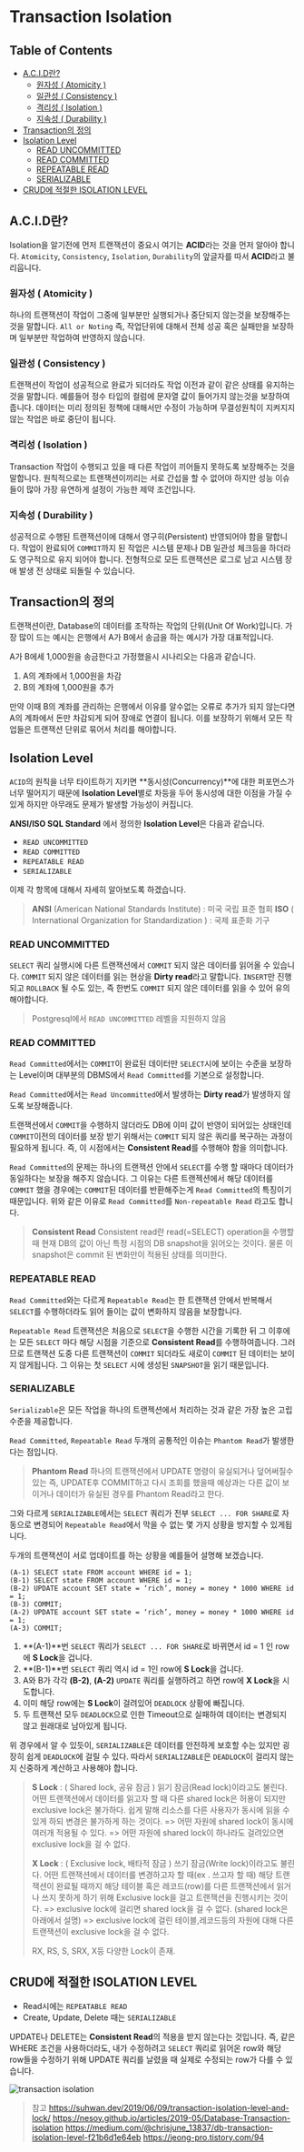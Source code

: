 # Transaction Isolation

<!--[TOC]: # "## Table of Contents"-->
## Table of Contents
- [A.C.I.D란?](#acid란)
  - [원자성 ( Atomicity )](#원자성--atomicity-)
  - [일관성 ( Consistency )](#일관성--consistency-)
  - [격리성 ( Isolation )](#격리성--isolation-)
  - [지속성 ( Durability )](#지속성--durability-)
- [Transaction의 정의](#transaction의-정의)
- [Isolation Level](#isolation-level)
  - [READ UNCOMMITTED](#read-uncommitted)
  - [READ COMMITTED](#read-committed)
  - [REPEATABLE READ](#repeatable-read)
  - [SERIALIZABLE](#serializable)
- [CRUD에 적절한 ISOLATION LEVEL](#crud에-적절한-isolation-level)

## A.C.I.D란?
Isolation을 알기전에 먼저 트랜잭션이 중요시 여기는 **ACID**라는 것을 먼저 알아야 합니다.
`Atomicity`, `Consistency`, `Isolation`, `Durability`의 앞글자를 따서 **ACID**라고 불리웁니다.

###  원자성 ( Atomicity )
하나의 트랜잭션이 작업이 그중에 일부분만 실행되거나 중단되지 않는것을 보장해주는 것을 말합니다.
`All or Noting` 즉, 작업단위에 대해서 전체 성공 혹은 실패만을 보장하며 일부분만 작업하여 반영하지 않습니다.

### 일관성 ( Consistency )
트랜잭션이 작업이 성공적으로 완료가 되더라도 작업 이전과 같이 같은 상태를 유지하는 것을 말합니다.
예를들어 정수 타입의 컬럼에 문자열 값이 들어가지 않는것을 보장하여 줍니다.
데이터는 미리 정의된 정책에 대해서만 수정이 가능하며 무결성원칙이 지켜지지 않는 작업은 바로 중단이 됩니다.

### 격리성 ( Isolation )
Transaction 작업이 수행되고 있을 때 다른 작업이 끼어들지 못하도록 보장해주는 것을 말합니다.
원칙적으로는 트랜잭션이끼리는 서로 간섭을 할 수 없어야 하지만 성능 이슈들이 많아 가장 유연하게 설정이 가능한 제약 조건입니다.

### 지속성 ( Durability )
성공적으로 수행된 트랜잭션이에 대해서 영구히(Persistent) 반영되어야 함을 말합니다.
작업이 완료되어 `COMMIT`까지 된 작업은 시스템 문제나 DB 일관성 체크등을 하더라도 영구적으로 유지 되어야 합니다.
전형적으로 모든 트랜잭션은 로그로 남고 시스템 장애 발생 전 상태로 되돌릴 수 있습니다.


## Transaction의 정의
트랜잭션이란, Database의 데이터를 조작하는 작업의 단위(Unit Of Work)입니다.
가장 많이 드는 예시는 은행에서 A가 B에서 송금을 하는 예시가 가장 대표적입니다.

A가 B에세 1,000원을 송금한다고 가정했을시 시나리오는 다음과 같습니다.

1. A의 계좌에서 1,000원을 차감
2. B의 계좌에 1,000원을 추가

만약 이때 B의 계좌를 관리하는 은행에서 이유를 알수없는 오류로 추가가 되지 않는다면 A의 계좌에서 돈만 차감되게 되어 장애로 연결이 됩니다. 이를 보장하기 위해서 모든 작업들은 트랜잭션 단위로 묶어서 처리를 해야합니다.

## Isolation Level
`ACID`의 원칙을 너무 타이트하기 지키면 **동시성(Concurrency)**에 대한 퍼포먼스가 너무 떨어지기 때문에 **Isolation Level**별로 차등을 두어 동시성에 대한 이점을 가질 수 있게 하지만 아무래도 문제가 발생할 가능성이 커집니다.

**ANSI/ISO SQL Standard** 에서 정의한 **Isolation Level**은 다음과 같습니다.
- `READ UNCOMMITTED`
- `READ COMMITTED`
- `REPEATABLE READ`
- `SERIALIZABLE`

이제 각 항목에 대해서 자세히 알아보도록 하겠습니다.

> **ANSI** (American National Standards Institute) : 미국 국립 표준 협회
> **ISO** ( International Organization for Standardization ) : 국제 표준화 기구

### READ UNCOMMITTED
`SELECT` 쿼리 실행시에 다른 트랜잭션에서 `COMMIT` 되지 않은 데이터를 읽어올 수 있습니다.
`COMMIT` 되지 않은 데이터를 읽는 현상을 **Dirty read**라고 말합니다.
`INSERT`만 진행되고 `ROLLBACK` 될 수도 있는, 즉 한번도 `COMMIT` 되지 않은 데이터를 읽을 수 있어 유의해야합니다.

>  Postgresql에서 `READ UNCOMMITTED` 레벨을 지원하지 않음

### READ COMMITTED
`Read Committed`에서는 `COMMIT`이 완료된 데이터만 `SELECT`시에 보이는 수준을 보장하는 Level이며 대부분의 DBMS에서 `Read Committed`를 기본으로 설정합니다.

`Read Committed`에서는 `Read Uncommitted`에서 발생하는 **Dirty read**가 발생하지 않도록 보장해줍니다.

트랜잭션에서 `COMMIT`을 수행하지 않더라도 DB에 이미 값이 반영이 되어있는 상태인데 `COMMIT`이전의 데이터를 보장 받기 위해서는 `COMMIT` 되지 않은 쿼리를 복구하는 과정이 필요하게 됩니다.
즉, 이 시점에서는 **Consistent Read**를 수행해야 함을 의미합니다.

`Read Committed`의 문제는 하나의 트랜잭션 안에서 `SELECT`를 수행 할 때마다 데이터가 동일하다는 보장을 해주지 않습니다. 그 이유는 다른 트랜젝션에서 해당 데이터를 `COMMIT` 했을 경우에는 `COMMIT`된 데이터를 반환해주는게 `Read Committed`의 특징이기 때문입니다.
위와 같은 이유로 `Read Committed`를 `Non-repeatable Read` 라고도 합니다.

> **Consistent Read**
> Consistent read란 read(=SELECT) operation을 수행할 때 현재 DB의 값이 아닌 특정 시점의 DB snapshot을 읽어오는 것이다. 물론 이 snapshot은 commit 된 변화만이 적용된 상태를 의미한다.

### REPEATABLE READ
`Read Committed`와는 다르게 `Repeatable Read`는 한 트랜잭션 안에서 반복해서 `SELECT`를 수행하더라도 읽어 들이는 값이 변화하지 않음을 보장합니다.

`Repeatable Read` 트랜잭션은 처음으로 `SELECT`을 수행한 시간을 기록한 뒤 그 이후에는 모든 `SELECT` 마다 해당 시점을 기준으로 **Consistent Read**를 수행하여줍니다.
그러므로 트랜잭션 도중 다른 트랜잭션이 `COMMIT` 되더라도 새로이 `COMMIT` 된 데이터는 보이지 않게됩니다.
그 이유는 첫 `SELECT` 시에 생성된 `SNAPSHOT`을 읽기 때문입니다.

### SERIALIZABLE
`Serializable`은 모든 작업을 하나의 트랜젝션에서 처리하는 것과 같은 가장 높은 고립수준을 제공합니다.

`Read Committed`, `Repeatable Read` 두개의 공통적인 이슈는 `Phantom Read`가 발생한다는 점입니다.

> **Phantom Read**
> 하나의 트랜잭션에서 UPDATE 명령이 유실되거나 덮어써질수 있는 즉, UPDATE후 COMMIT하고 다시 조회를 했을때 예상과는 다른 값이 보이거나 데이터가 유실된 경우를 Phantom Read라고 한다.

그와 다르게 `SERIALIZABLE`에서는 `SELECT` 쿼리가 전부 `SELECT ... FOR SHARE`로 자동으로 변경되어  `Repeatable Read`에서 막을 수 없는 몇 가지 상황을 방지할 수 있게됩니다.

 두개의 트랜잭션이 서로 업데이트를 하는 상황을 예를들어 설명해 보겠습니다.
```
(A-1) SELECT state FROM account WHERE id = 1;
(B-1) SELECT state FROM account WHERE id = 1;
(B-2) UPDATE account SET state = ‘rich’, money = money * 1000 WHERE id = 1;
(B-3) COMMIT;
(A-2) UPDATE account SET state = ‘rich’, money = money * 1000 WHERE id = 1;
(A-3) COMMIT;
```
1. **(A-1)**번 `SELECT` 쿼리가 `SELECT ... FOR SHARE`로 바뀌면서 id = 1 인 row에 **S Lock**을 겁니다.
2. **(B-1)**번 `SELECT` 쿼리 역시 id = 1인 row에 **S Lock**을 겁니다.
3. A와 B가 각각 **(B-2)**, **(A-2)** `UPDATE` 쿼리를 실행하려고 하면 row에 **X Lock**을 시도합니다.
4. 이미 해당 row에는 **S Lock**이 걸려있어 `DEADLOCK` 상황에 빠집니다.
5. 두 트랜잭션 모두 `DEADLOCK`으로 인한 Timeout으로 실패하여 데이터는 변경되지 않고 원래대로 남아있게 됩니다.

위 경우에서 알 수 있듯이, `SERIALIZABLE`은 데이터를 안전하게 보호할 수는 있지만 굉장히 쉽게 `DEADLOCK`에 걸릴 수 있다. 따라서 `SERIALIZABLE`은 `DEADLOCK`이 걸리지 않는지 신중하게 계산하고 사용해야 합니다.

> **S Lock** : ( Shared lock, 공유 잠금 )
> 읽기 잠금(Read lock)이라고도 불린다.
> 어떤 트랜잭션에서 데이터를 읽고자 할 때 다른 shared lock은 허용이 되지만 exclusive lock은 불가하다.
> 쉽게 말해 리소스를 다른 사용자가 동시에 읽을 수 있게 하되 변경은 불가하게 하는 것이다.
> => 어떤 자원에 shared lock이 동시에 여러개 적용될 수 있다.
> => 어떤 자원에 shared lock이 하나라도 걸려있으면 exclusive lock을 걸 수 없다.
>
> **X Lock** : ( Exclusive lock, 배타적 잠금 )
> 쓰기 잠금(Write lock)이라고도 불린다.
> 어떤 트랜잭션에서 데이터를 변경하고자 할 때(ex . 쓰고자 할 때) 해당 트랜잭션이 완료될 때까지 해당 테이블 혹은 레코드(row)를 다른 트랜잭션에서 읽거나 쓰지 못하게 하기 위해 Exclusive lock을 걸고 트랜잭션을 진행시키는  것이다.
> => exclusive lock에 걸리면 shared lock을 걸 수 없다. (shared lock은 아래에서 설명)
> => exclusive lock에 걸린 테이블,레코드등의 자원에 대해 다른 트랜잭션이 exclusive lock을 걸 수 없다.
>
>RX, RS, S, SRX, X등 다양한 Lock이 존재.

## CRUD에 적절한 ISOLATION LEVEL
- Read시에는 `REPEATABLE READ`
- Create, Update, Delete 때는 `SERIALIZABLE`

UPDATE나 DELETE는 **Consistent Read**의 적용을 받지 않는다는 것입니다.
즉, 같은 WHERE 조건을 사용하더라도, 내가 수정하려고 `SELECT` 쿼리로 읽어온 row와 해당 row들을 수정하기 위해 UPDATE 쿼리를 날렸을 때 실제로 수정되는 row가 다를 수 있습니다.

![transaction isolation](/asset/Database/transaction-isolation.png)


> 참고
> https://suhwan.dev/2019/06/09/transaction-isolation-level-and-lock/
> https://nesoy.github.io/articles/2019-05/Database-Transaction-isolation
> https://medium.com/@chrisjune_13837/db-transaction-isolation-level-f21b6d1e64eb
> https://jeong-pro.tistory.com/94